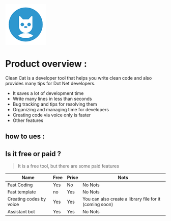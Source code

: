 
![](https://raw.githubusercontent.com/AsiaAhmed2021/Clean-Cat-Doc/main/Res/image/Clean_Cat.png)

# Product overview :
Clean Cat is a developer tool that helps you write clean code and also provides many tips for Dot Net developers.

- It saves a lot of development time
- Write many lines in less than seconds
- Bug tracking and tips for resolving them
- Organizing and managing time for developers
- Creating code via voice only is faster
- Other features

## how to ues :



## Is it free or paid ?
> It is a free tool, but there are some paid features

|   Name                  |Free            | Prise          | Nots                                                    |
| ----------------------- | -------------- | -------------- | ------------------------------------------------------  |
| Fast Coding             | Yes            | No             | No Nots                                                 | 
| Fast template           | no             | Yes            | No Nots                                                 |
| Creating codes by voice | Yes            | Yes            | You can also create a library file for it (coming soon) |
| Assistant bot           | Yes            | Yes            | No Nots                                                 |


 

